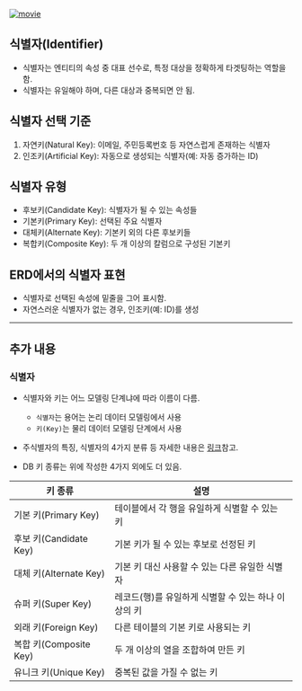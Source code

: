 <p><a href="https://www.youtube.com/watch?v=4i3OUdHqMWc&amp;list=PLuHgQVnccGMDF6rHsY9qMuJMd295Yk4sa&amp;index=10&amp;ab_channel=%EC%83%9D%ED%99%9C%EC%BD%94%EB%94%A9"><img alt="movie" src="https://img.youtube.com/vi/4i3OUdHqMWc/sddefault.jpg" /></a></p>
<h2 id="식별자identifier">식별자(Identifier)</h2>
<ul>
<li>식별자는 엔티티의 속성 중 대표 선수로, 특정 대상을 정확하게 타겟팅하는 역할을 함.</li>
<li>식별자는 유일해야 하며, 다른 대상과 중복되면 안 됨.</li>
</ul>
<h2 id="식별자-선택-기준">식별자 선택 기준</h2>
<ol>
<li>자연키(Natural Key): 이메일, 주민등록번호 등 자연스럽게 존재하는 식별자</li>
<li>인조키(Artificial Key): 자동으로 생성되는 식별자(예: 자동 증가하는 ID)</li>
</ol>
<h2 id="식별자-유형">식별자 유형</h2>
<ul>
<li>후보키(Candidate Key): 식별자가 될 수 있는 속성들</li>
<li>기본키(Primary Key): 선택된 주요 식별자</li>
<li>대체키(Alternate Key): 기본키 외의 다른 후보키들</li>
<li>복합키(Composite Key): 두 개 이상의 칼럼으로 구성된 기본키</li>
</ul>
<h2 id="erd에서의-식별자-표현">ERD에서의 식별자 표현</h2>
<ul>
<li>식별자로 선택된 속성에 밑줄을 그어 표시함.</li>
<li>자연스러운 식별자가 없는 경우, 인조키(예: ID)를 생성</li>
</ul>
<hr />
<h2 id="추가-내용">추가 내용</h2>
<h3 id="식별자">식별자</h3>
<ul>
<li><p>식별자와 키는 어느 모델링 단계냐에 따라 이름이 다름.</p>
<ul>
<li><code>식별자</code>는 용어는 논리 데이터 모델링에서 사용</li>
<li><code>키(Key)</code>는 물리 데이터 모델링 단계에서 사용</li>
</ul>
</li>
<li><p>주식별자의 특징, 식별자의 4가지 분류 등 자세한 내용은 <a href="https://siloam72761.tistory.com/entry/DB-%EC%8B%9D%EB%B3%84%EC%9E%90%EC%9D%98-%EA%B0%9C%EB%85%90-%ED%8A%B9%EC%A7%95-%EB%B6%84%EB%A5%98">링크</a>참고.</p>
</li>
<li><p>DB 키 종류는 위에 작성한 4가지 외에도 더 있음.</p>
</li>
</ul>
<table>
<thead>
<tr>
<th>키 종류</th>
<th>설명</th>
</tr>
</thead>
<tbody><tr>
<td>기본 키(Primary Key)</td>
<td>테이블에서 각 행을 유일하게 식별할 수 있는 키</td>
</tr>
<tr>
<td>후보 키(Candidate Key)</td>
<td>기본 키가 될 수 있는 후보로 선정된 키</td>
</tr>
<tr>
<td>대체 키(Alternate Key)</td>
<td>기본 키 대신 사용할 수 있는 다른 유일한 식별자</td>
</tr>
<tr>
<td>슈퍼 키(Super Key)</td>
<td>레코드(행)를 유일하게 식별할 수 있는 하나 이상의 키</td>
</tr>
<tr>
<td>외래 키(Foreign Key)</td>
<td>다른 테이블의 기본 키로 사용되는 키</td>
</tr>
<tr>
<td>복합 키(Composite Key)</td>
<td>두 개 이상의 열을 조합하여 만든 키</td>
</tr>
<tr>
<td>유니크 키(Unique Key)</td>
<td>중복된 값을 가질 수 없는 키</td>
</tr>
</tbody></table>